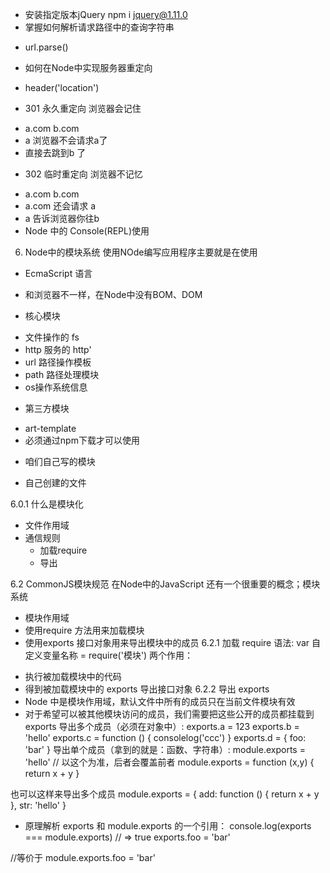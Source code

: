 - 安装指定版本jQuery
 npm i jquery@1.11.0
- 掌握如何解析请求路径中的查询字符串
 + url.parse()
- 如何在Node中实现服务器重定向
 + header('location')
  * 301 永久重定向 浏览器会记住
   - a.com b.com
   - a 浏览器不会请求a了
   - 直接去跳到b 了
  * 302 临时重定向 浏览器不记忆
   - a.com b.com
   - a.com 还会请求 a
   - a 告诉浏览器你往b
  - Node 中的 Console(REPL)使用

6. Node中的模块系统
 使用NOde编写应用程序主要就是在使用
 - EcmaScript 语言
  + 和浏览器不一样，在Node中没有BOM、DOM
 - 核心模块
  + 文件操作的 fs
  + http 服务的 http'
  + url 路径操作模板
  + path 路径处理模块
  + os操作系统信息
 - 第三方模块
  + art-template
  + 必须通过npm下载才可以使用
 - 咱们自己写的模块
  + 自己创建的文件

6.0.1 什么是模块化
 - 文件作用域
 - 通信规则
   + 加载require
   + 导出

6.2 CommonJS模块规范
在Node中的JavaScript 还有一个很重要的概念；模块系统
 + 模块作用域
 + 使用require 方法用来加载模块
 + 使用exports 接口对象用来导出模块中的成员
 6.2.1 加载 require
 语法:
 var 自定义变量名称 = require('模块')
 两个作用：
  - 执行被加载模块中的代码
  - 得到被加载模块中的 exports 导出接口对象
 6.2.2 导出 exports
  - Node 中是模块作用域，默认文件中所有的成员只在当前文件模块有效
  - 对于希望可以被其他模块访问的成员，我们需要把这些公开的成员都挂载到 exports
导出多个成员（必须在对象中）:
  exports.a = 123
  exports.b = 'hello'
  exports.c = function () {
    consolelog('ccc')
  }
  exports.d = {
    foo: 'bar'
  }
导出单个成员（拿到的就是：函数、字符串）:
module.exports = 'hello'
// 以这个为准，后者会覆盖前者
module.exports = function (x,y) {
  return x + y
}

也可以这样来导出多个成员
module.exports = {
  add: function () {
    return x + y
  },
  str: 'hello'
}


- 原理解析
exports 和 module.exports 的一个引用：
console.log(exports === module.exports) // => true
exports.foo = 'bar'

//等价于
module.exports.foo = 'bar'